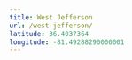```yaml
---
title: West Jefferson
url: /west-jefferson/
latitude: 36.4037364
longitude: -81.49288290000001
---
```

